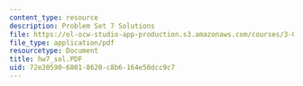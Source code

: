 ```yaml
---
content_type: resource
description: Problem Set 7 Solutions
file: https://ol-ocw-studio-app-production.s3.amazonaws.com/courses/3-00-thermodynamics-of-materials-fall-2002/72e2059068018620c8b6164e50dcc9c7_hw7_sol.PDF
file_type: application/pdf
resourcetype: Document
title: hw7_sol.PDF
uid: 72e20590-6801-8620-c8b6-164e50dcc9c7
---
```

